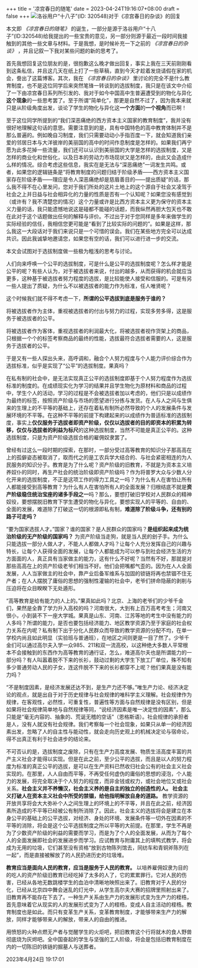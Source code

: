 +++
title = '凉宫春日的随笔'
date = 2023-04-24T19:16:07+08:00
draft = false
+++
![洛谷用户“十八子”(ID: 320548)对于《凉宫春日的杂谈》的回复](https://cdn.luogu.com.cn/upload/image_hosting/g9gp7xd8.png)

本文即 _《凉宫春日的随笔》_ 的诞生，一部分是源于洛谷用户“十八子”(ID:320548)给我提出的一些宝贵的意见，另一部分则源于最近一段时间我接触到的其他一些文章与材料。于是我想，是时候补充一下之前的 _《凉宫春日的杂谈》_ ，并且记叙一下我对某些问题的新的思考了。

首先我想回复这位朋友的是，很抱歉这么晚才做出回复，事实上我在三天前刚刚看到这条私信，并且这几天在纸上打了一些草稿，直到今天才趁着发烧请假在家的机会，誊出了这篇博客。其次，我在 _《凉宫春日的杂谈》_ 里讨论的完全不是什么教育制度，也不是这位同学后来突然笔锋一转谈到的选拔制度，我只是在该文中介绍了一下由凉宫春日系列所引发的、我对于如今中国高中生普遍遭受到的物化与异化**这个现象**的一些思考罢了。至于所谓“简单化”，那更是自然不过了，因为我本来就只是从阶级角度出发，谈论了学生的物化与异化这**一个方面**的**一个视角**而已啊！

至于这位同学所提到的“我们深恶痛绝的西方资本主义国家的教育制度”，我并没有很好地理解这句话的意思。需要注意到的是，具有中国特色的高中教育体制并不是那么普遍的。例如晚自习制度，我们只需要动动小手指百度一下，就会知道我们亲爱的邻居日本与大洋彼岸的美丽国的高中的时间作息制度是怎样的。如果我们再宁愿为此多花掉一些流量，我们还可以认识到美丽国的大学是怎样的选拔制度，又是怎样的商业化和世俗化，以及日本的劳动力市场现状又是怎样的，由此又会造成什么样的情况。综合考虑这些信息，我实在是无法与“深恶痛绝”一词发生共鸣。或者，如果您的逻辑链条是“将教育制度的问题归结于阶级矛盾——西方资本主义国家存在阶级矛盾——理应是令人深恶痛绝却是慈眉善目的——提出质疑”的话，那么我不得不在心里发问，您对于我们所处的这片土地上的这个源自于社会又凌驾于社会之上并日益与社会相异化的力量的性质是否有一个认知呢？如果您没有感觉到（或许有？我不清楚您的情况）这个力量或许是比西方资本主义更为保守的资本主义力量的话，我只能遗憾地说这是碰都不能碰的话题，而我纵然再胆大包天也不敢在此对于这个话题做出任何的解释与评价。不过出于对于您同样是多年来做学生的实际经验的信任，我相信您更可能是“看到了比较实际的问题的”。如果是这样，那么我这一大段话对于我们来说只是一个可惜的误会。我们在某些地方完全可以达成共识。因此我诚挚地邀请您，如果您有空的话，我们可以进行进一步的交流。

本文会试图对于选拔制度做一些极为粗浅的思考与讨论。

人们向来呼唤一个公平的选拔制度，可是什么是公平的选拔制度呢？怎么样才能是公平的呢？有些人认为，对于被选拔者来说，付出的越多，从而获得的机会就应当更多，这种基于被选拔者努力程度的选拔，是比较能使人接受和信服的。可是有另一些人提出了质疑，为什么不以被选拔者的能力作为标准，任人唯贤呢？

这个时候我们就不得不考虑一下，**所谓的公平选拔到底是服务于谁的？**

将被选拔者作为主体，重视被选拔者的付出与努力的过程，实现多劳多得，这是服务于被选拔者的公平。

将被选拔者作为客体，重视选拔者的利润最大化，将被选拔者视作货架上的商品，只根据一个个的标签考察商品的最终的性能，选拔最符合选拔者需要的人，这是服务于选拔者的公平。

于是又有一些人探出头来，高呼调和，融合个人努力程度与个人能力评价综合作为选拔标准，似乎是实现了“公平”的选拔制度。果真吗？

在私有制的社会中，是无法实现真正公平的选拔制度即基于个人努力程度作为选拔标准的制度的。在成绩现实化为学习的结果并且学生物化为原材料和商品的过程中，学生个人的活动，学习的过程是不会被选拔者加以考虑的，他们只是以成绩作为最终的标签，按照资产阶级与市场的愿望进行分拣与发货。在人与人之间与生俱来的生理上的不平等的基础上，还存在着私有制所必然导致的个人的发展条件与发展环境的不平等。在这种不平等的前提下构建起来的以成绩作为普适标准的选拔制度，事实上**仅仅服务于选拔者即资产阶级，仅仅以选拔者的目的即资本的积累为转移，仅仅与选拔者的利益为标尺**的这种选拔制度，当然不可能是真正公平的。这种选拔制度，只是为资产阶级选拔合格的雇佣奴隶罢了。

曾经有过这么一段时期的探索，在那时，一部分受过高等教育的知识分子那高高在上的孤僻姿态被取消了，取而代之的是工农兵学大结合的、与社会紧密相连的为人民服务的知识分子。教育是为了什么呢？资产阶级的旧教育，不就是为资本主义培养奴仆的同时，再生产社会的统治阶级即资产阶级吗？作为将普罗大众与少数人分化开来的选拔制度，不正是这项工作的得力工具之一吗？为什么有人在害怕让所有人都能接受到高等教育？为什么有人在害怕所有人的全面发展？归根结底不就是**资产阶级稳住统治宝座的诸多手段之一**吗？那么，要想打破旧学校对人民群众的精神奴役，要想摆脱旧教育下学生遭受的物化与异化，要想实现人的平等的、自由的、全面的发展，难道除了打破这一切的根源即私有制，**难道除了阶级斗争，还有别的路子可走吗？**

“要为国家选拔人才。”国家？谁的国家？是人民群众的国家吗？**是组织起来成为统治阶级的无产阶级的国家吗？** 为资产阶级当走狗，就是当人民的刽子手。为什么只能选拔一部分人做人才，不能人人都做人才吗？让每个人充分发挥自己的兴趣与特长，让每个人获得全面的发展，让每个人都能成为可以参与到社会经济生活的方方面面的人，真正具有当家做主的能力，这有什么不好呢？当然有不好，那就是对那些高高在上的资产阶级老爷们相当不好。他们会把嘴都气歪的。因为在人人全面发展，人人当家做主的社会中，靠产业后备军维系与加固的锁链将再也禁锢不住无产者；在人人摆脱了庸俗的思想的强制性灌输的社会中，老爷们拼命隐蔽的剥削与压迫将在众目睽睽下无处遁形。

“高等教育是给有能力的人上的。”果真如此吗？北京、上海的老爷们的少爷千金们，果然是全靠了学力升入高校的吗？河南很大，大到有上百万高考考生；河南又很小，小到装不下一座大学城。果真是山东、河南、江苏等地的考生中没有能力的人多吗？所谓的能力，是否也要包括经济能力、地区教学资源乃至于家庭的社会权力关系在内呢？私有制下出于分化人民群众而导致的教学资源的分配不均，在单一学校内尚且如此明显（实验班与普通班），在地区之间则更是一目了然了。少爷千金们可以通过高尔夫入学一众985、211和双一流高校，以这种绝大多数人平常根本不会接触到的东西作为高等教育的通行证，怎么，难道高尔夫也是所谓能力的一部分吗？有人叫嚣着脱不下来的长衫，鼓动过剩的大学生下放工厂单位，殊不知有多少普通劳动人民的子女，连这件脱不下来的长衫都穿不上呢？他们果真是没有能力吗？

“不是制度因素，是经济发展还达不到，是生产力还不够。”唯生产力论、经济决定论的观点，就是出自于对于历史规律与社会规律的唯科学主义理解。社会规律作为规律，在客观性，必然性，可重复性，普遍性等方面与自然规律是没有区别，但是如果将社会规律简单地与自然规律等同，“说经济因素是唯一决定性的因素”，那么只能是“毫无内容的、抽象的、荒诞无稽的空话”（恩格斯语）。社会规律的承担者是人，没有人就没有社会规律。我们考察每一个社会现象，如果只从单一的经济因素出发，忽略了人的自主性与能动性，就会走向历史观上的机械决定论与宿命论，得不出真正有利于社会进步的结论来。

不可否认的是，选拔制度之废除，只有在生产力高度发展、物质生活高度丰富的共产主义社会才能得以实现。但是在此之前，至少公平的选拔，而且是以人的努力程度为标准的真正公平的选拔，是可以在生产资料已然收归社会公有的社会主义社会实现的。在那里，人人自由而平等，不再受任何虚伪的庸俗的思想的浸泡，个人能力的发展，将完全取决于个人努力的程度，而非金钱或权力，或社会地位又或社会关系。**社会主义并不养懒汉，社会主义养的是自主的独立的创造性的人。 社会主义打破人在资本主义社会中所受的禁锢，给他指明解放自身的道路。** 教学资源的开放共享将会大大弥补个人之间生理上的环境上的不平等，并且在此之前，经济因素所造成的不平等已经被公有制所消除了。因此，社会主义的选拔将会是建立在本身公平的基础上的公平选拔，对经济、身处的环境、发展条件等一切外在因素的不平等的消除，将会是这个公平选拔制度之所以平等的大前提。在那里，学生不再是为了少数资产阶级的利益的需要而学习，而是为了个人的全面发展，从而为了每个人的全面发展即社会的发展进步而学习。应试教育与附庸其上的填鸭式教学，将会成为无用的垃圾，它们甚至没有资格“放到古物陈列馆去，同纺车和青铜斧陈列在一起”，而是直接被解放了的人民扔进历史的垃圾堆。

**教育应当是面向人民的教育，应当是服务于人民的教育。** 以培养雇佣奴隶为目的的吃人的资产阶级旧教育已经吃掉了太多的人了，它的累累罪行。它对人民的伤害，已经从各地无数跳楼学生的血泊中清晰地映照出来了。旧教育对于人民的分化，已经从北京四中舞会迷乱的灯光中，从学生高尔夫大赛的招牌里照射出来了。旧教育再不能存在下去了。一种生产关系由生产力的发展形式变为生产力的桎梏，首先意味着它从现实的人的发展形式变为了人的桎梏，变成人自主活动的桎梏。教育制度也是如此。而只有变革生产关系，变革教育制度，才能够带来生产力的解放，同样才能够带来人的解放，带来人的自由的推进。

用愤怒的火种点燃无产者与觉醒学生的火炬吧，把旧教育这个行将就木的食人野兽彻底烧为灰烬吧。全中国奋起的学生与坚强的工人阶级，将会是包括旧教育制度在内的一切陈旧的铁链的掘墓人与送葬者。

2023年4月24日 19:17:01